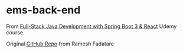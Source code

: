 # ems-back-end

From [Full-Stack Java Development with Spring Boot 3 & React](https://www.udemy.com/course/full-stack-java-development-with-spring-boot-react/) Udemy course.

Original [GitHub Repo](https://github.com/RameshMF/fullstack-react-and-springboot) from Ramesh Fadatare
